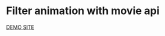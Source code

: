 # Filter animation with movie api

[DEMO SITE](https://sangmin4208.github.io/filter-animation-react/)
